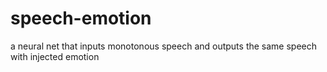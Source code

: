 # speech-emotion
a neural net that inputs monotonous speech and outputs the same speech with injected emotion
